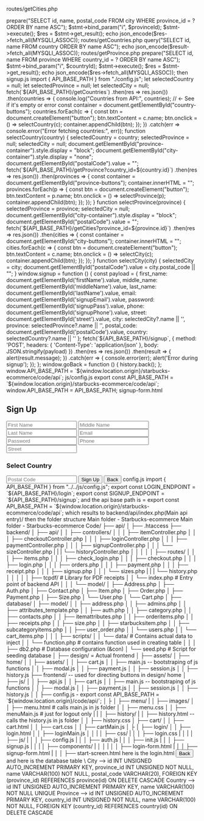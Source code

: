 
routes/getCities.php 
<?php
require_once dirname(__DIR__, 3) . '/database/db2.php';

header('Content-Type: application/json');

$provinceId = isset($_GET['province_id']) ? intval($_GET['province_id']) : 0;
$stmt = $con->prepare("SELECT id, name, postal_code FROM city WHERE province_id = ? ORDER BY name ASC");
$stmt->bind_param("i", $provinceId);
$stmt->execute();
$res = $stmt->get_result();
echo json_encode($res->fetch_all(MYSQLI_ASSOC));

routes/getCountries.php

<?php
require_once dirname(__DIR__, 3) . '/database/db2.php';

header('Content-Type: application/json');

$result = $con->query("SELECT id, name FROM country ORDER BY name ASC");
echo json_encode($result->fetch_all(MYSQLI_ASSOC));

routes/getProvince.php

<?php
require_once dirname(__DIR__, 3) . '/database/db2.php';

header('Content-Type: application/json');

$countryId = isset($_GET['country_id']) ? intval($_GET['country_id']) : 0;
$stmt = $con->prepare("SELECT id, name FROM province WHERE country_id = ? ORDER BY name ASC");
$stmt->bind_param("i", $countryId);
$stmt->execute();
$res = $stmt->get_result();
echo json_encode($res->fetch_all(MYSQLI_ASSOC));

then signup.js
import { API_BASE_PATH } from "./config.js";

let selectedCountry = null;
let selectedProvince = null;
let selectedCity = null;

fetch(`${API_BASE_PATH}/getCountries`)
  .then(res => res.json())
  .then(countries => {
    console.log("Countries from API:", countries); // <- See if it's empty or error
    const container = document.getElementById("country-buttons");
    countries.forEach(c => {
      const btn = document.createElement("button");
      btn.textContent = c.name;
      btn.onclick = () => selectCountry(c);
      container.appendChild(btn);
    });
  })
  .catch(err => console.error("Error fetching countries:", err));


function selectCountry(country) {
  selectedCountry = country;
  selectedProvince = null;
  selectedCity = null;
  document.getElementById("province-container").style.display = "block";
  document.getElementById("city-container").style.display = "none";
  document.getElementById("postalCode").value = "";

  fetch(`${API_BASE_PATH}/getProvince?country_id=${country.id}`)
    .then(res => res.json())
    .then(provinces => {
      const container = document.getElementById("province-buttons");
      container.innerHTML = "";
      provinces.forEach(p => {
        const btn = document.createElement("button");
        btn.textContent = p.name;
        btn.onclick = () => selectProvince(p);
        container.appendChild(btn);
      });
    });
}

function selectProvince(province) {
  selectedProvince = province;
  selectedCity = null;
  document.getElementById("city-container").style.display = "block";
  document.getElementById("postalCode").value = "";

  fetch(`${API_BASE_PATH}/getCities?province_id=${province.id}`)
    .then(res => res.json())
    .then(cities => {
      const container = document.getElementById("city-buttons");
      container.innerHTML = "";
      cities.forEach(c => {
        const btn = document.createElement("button");
        btn.textContent = c.name;
        btn.onclick = () => selectCity(c);
        container.appendChild(btn);
      });
    });
}

function selectCity(city) {
  selectedCity = city;
  document.getElementById("postalCode").value = city.postal_code || "";
}

window.signup = function () {
  const payload = {
  first_name: document.getElementById('firstName').value,
  middle_name: document.getElementById('middleName').value,
  last_name: document.getElementById('lastName').value,
  email: document.getElementById('signupEmail').value,
  password: document.getElementById('signupPass').value,
  phone: document.getElementById('signupPhone').value,
  street: document.getElementById('street').value,
  city: selectedCity?.name || '',
  province: selectedProvince?.name || '',
  postal_code: document.getElementById('postalCode').value,
  country: selectedCountry?.name || ''
};


  fetch(`${API_BASE_PATH}/signup`, {
    method: 'POST',
    headers: { 'Content-Type': 'application/json' },
    body: JSON.stringify(payload)
  })
    .then(res => res.json())
    .then(result => {
      alert(result.message);
    })
    .catch(err => {
      console.error(err);
      alert('Error during signup');
    });
};

window.goBack = function () {
  history.back();
};

window.API_BASE_PATH = `${window.location.origin}/starbucks-ecommerce/code/api`;

js/config.js

export const API_BASE_PATH = `${window.location.origin}/starbucks-ecommerce/code/api`;
window.API_BASE_PATH = API_BASE_PATH;
signup-form.html

<h2>Sign Up</h2>
<input id="firstName" placeholder="First Name" />
<input id="middleName" placeholder="Middle Name" />
<input id="lastName" placeholder="Last Name" />
<input id="signupEmail" placeholder="Email" />
<input id="signupPass" type="password" placeholder="Password" />
<input id="signupPhone" placeholder="Phone" />
<input id="street" placeholder="Street" />

<!-- Address selection -->
<div id="country-container">
  <h3>Select Country</h3>
  <div id="country-buttons"></div>
</div>

<div id="province-container" style="display:none;">
  <h3>Select Province</h3>
  <div id="province-buttons"></div>
</div>

<div id="city-container" style="display:none;">
  <h3>Select City</h3>
  <div id="city-buttons"></div>
</div>

<input id="postalCode" placeholder="Postal Code" readonly />

<button onclick="signup()">Sign Up</button>
<button onclick="goBack()">Back</button>

<!-- Load signup.js -->
<script type="module" src="js/signup.js"></script>

config.js

import { API_BASE_PATH } from "../../js/config.js";

export const LOGIN_ENDPOINT = `${API_BASE_PATH}/login`;
export const SIGNUP_ENDPOINT = `${API_BASE_PATH}/signup`;

and the api base path is = export const API_BASE_PATH = `${window.location.origin}/starbucks-ecommerce/code/api`; which results to backend/api/index.php(Main api entry)/ 


then the folder structure Main folder - Starbucks-ecommerce

Main folder - Starbucks-ecommerce

Code/
├── api/
│   ├── .htaccess 
├── backend/
│   ├── api/
│   │   ├── controllers/
│   │   │   ├── itemController.php
│   │   │   ├── checkoutController.php
│   │   │   ├── loginController.php
│   │   │   ├── paymentController.php
│   │   │   ├── signupController.php
│   │   │   └── sizeController.php
|   |   |   └── historyController.php
│   │   │
│   │   ├── routes/
│   │   │   ├── items.php
│   │   │   ├── check_login.php
│   │   │   ├── checkout.php
│   │   │   ├── login.php
│   │   │   ├── orders.php
│   │   │   ├── payment.php
│   │   │   ├── receipt.php
│   │   │   ├── signup.php
│   │   │   └── sizes.php
|   |   |   └── history.php
│   │   │
│   │   ├── tcpdf/                # Library for PDF receipts
│   │   └── index.php             # Entry point of backend API
│   │
│   └── model/
│       ├── Address.php
│       ├── Auth.php
│       ├── Contact.php
│       ├── Item.php
│       ├── Order.php
│       ├── Payment.php
│       ├── Size.php
│       └── User.php
│       └── Cart.php
│
├── database/
│   ├── model/
│   │   ├── address.php
│   │   ├── admins.php
│   │   ├── attributes_template.php
│   │   ├── auth.php
│   │   ├── category.php
│   │   ├── contacts.php
│   │   ├── itemattributes.php
│   │   ├── orderitems.php
│   │   ├── receipts.php
│   │   ├── size.php
│   │   ├── starbucksitem.php
│   │   ├── subcategoryitems.php
│   │   ├── user_order.php
│   │   └── users.php
│   │   └── cart_items.php
│   │
│   ├── scripts/
│   │   └── data/                 # Contains actual data to inject
│   │   └── function.php          # contains function used in creating table 
│   │
│   ├── db2.php                   # Database configuration (&con)
│   └── seed.php                  # Script for seeding database
│
├── design/ = Actual frontend
│   ├── assets/
│   ├── home/
│   │   ├── assets/
│   │   ├── cart.js
│   │   ├── main.js -- bootstraping of js functions
│   │   ├── modal.js
│   │   ├── payment.js
│   │   ├── session.js
│   │   ├── history.js
├── frontend/ -- used for directing buttons in design/ home
│   ├── js/
│   │   ├── api.js
│   │   ├── cart.js
│   │   ├── main.js -- bootstraping of js functions
│   │   ├── modal.js
│   │   ├── payment.js
│   │   ├── session.js
│   │   ├── history.js
│   │   ├── config.js - export const API_BASE_PATH = `${window.location.origin}/code/api/`;
│   ├
│   ├── menu/
|   │   ├── images/
│   │   ├── menu.html   # calls main.js in js folder 
│   │   ├── menu.css   
│   │   ├── menuMain.js # just for logout only
|   |
│   ├── history/
|   │   ├── history.html  -- calls the history.js in js folder
│   │   ├── history.css  
│   ├── cart/
│   │   ├── cart.html
│   │   ├── cart.css
│   │   ├── cartMain.js
│   ├
│   ├── login/
│   │   ├── login.html
│   │   ├── loginMain.js
│   │ 
|   │   ├── css/
|   │   │   ├── login.css
|   │   
|   │   ├── js/
|   │   │   ├── config.js
|   │   │   ├── auth.js
|   │   │   ├── init.js
|   │   │   ├── signup.js
|   │ 
|   │   ├── components/
|   │   │   
|   │   │   ├── login-form.html
|   │   │   ├── signup-form.html
|   │   │   ├── start-screen.html


here is the login.html <!DOCTYPE html>
<html lang="en">
<head>
  <meta charset="UTF-8" />
  <title>Starbucks POS – Login or Sign Up</title>
   
  <link rel="stylesheet" href="login.css" />
</head>
<body>
  <button class="back-button" onclick="window.location.href='../../design/home/index.html'">Back</button>

  <div class="container">
    <div id="component-root"></div>
    <div id="errorMsg" class="error-msg"></div>
  </div>

  <!-- Load init script -->
<script type="module" src="js/init.js"></script>
</body>
</html>

and here is the database table 
\
City -->
        id INT UNSIGNED AUTO_INCREMENT PRIMARY KEY,
        province_id INT UNSIGNED NOT NULL,
        name VARCHAR(100) NOT NULL,
        postal_code VARCHAR(20),
        FOREIGN KEY (province_id) REFERENCES province(id) ON DELETE CASCADE

Country -->

        id INT UNSIGNED AUTO_INCREMENT PRIMARY KEY,
        name VARCHAR(100) NOT NULL UNIQUE

Province -->

        id INT UNSIGNED AUTO_INCREMENT PRIMARY KEY,
        country_id INT UNSIGNED NOT NULL,
        name VARCHAR(100) NOT NULL,
        FOREIGN KEY (country_id) REFERENCES country(id) ON DELETE CASCADE






